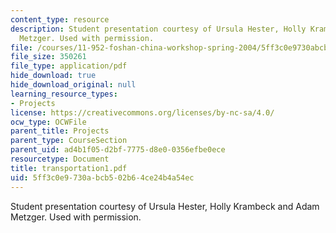 ```yaml
---
content_type: resource
description: Student presentation courtesy of Ursula Hester, Holly Krambeck and Adam
  Metzger. Used with permission.
file: /courses/11-952-foshan-china-workshop-spring-2004/5ff3c0e9730abcb502b64ce24b4a54ec_transportation1.pdf
file_size: 350261
file_type: application/pdf
hide_download: true
hide_download_original: null
learning_resource_types:
- Projects
license: https://creativecommons.org/licenses/by-nc-sa/4.0/
ocw_type: OCWFile
parent_title: Projects
parent_type: CourseSection
parent_uid: ad4b1f05-d2bf-7775-d8e0-0356efbe0ece
resourcetype: Document
title: transportation1.pdf
uid: 5ff3c0e9-730a-bcb5-02b6-4ce24b4a54ec
---
```

Student presentation courtesy of Ursula Hester, Holly Krambeck and Adam Metzger. Used with permission.